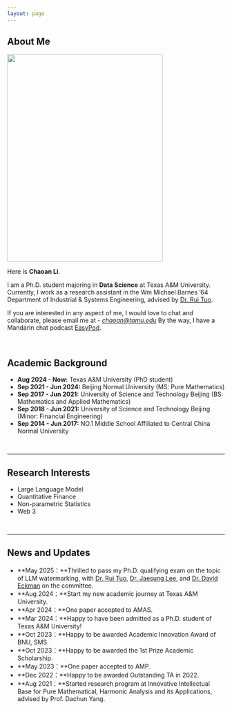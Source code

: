 ```yaml
---
layout: page
---
```


## About Me

<img src="https://chaoanli.github.io/ChaoanLi.jpg" class="floatpic" width="360" height="480">

Here is **Chaoan Li**.

I am a Ph.D. student majoring in **Data Science** at Texas A&M University. Currently, I work as a research assistant in the Wm Michael Barnes ’64 Department of Industrial & Systems Engineering, advised by [Dr. Rui Tuo](https://sites.google.com/site/ruituo2017/).

If you are interested in any aspect of me, I would love to chat and collaborate, please email me at - *chaoan@tamu.edu*
By the way, I have a Mandarin chat podcast [EasyPod](https://www.easypod.fun/).

<br>

## Academic Background

- **Aug 2024 - Now:** Texas A&M University (PhD student)
- **Sep 2021 - Jun 2024:** Beijing Normal University (MS: Pure Mathematics)
- **Sep 2017 - Jun 2021:** University of Science and Technology Beijing (BS: Mathematics and Applied Mathematics)
- **Sep 2018 - Jun 2021:** University of Science and Technology Beijing (Minor: Financial Engineering)
- **Sep 2014 - Jun 2017:** NO.1 Middle School Affiliated to Central China Normal University

<br>

---

## Research Interests

- Large Language Model
- Quantitative Finance
- Non-parametric Statistics
- Web 3
<br>

---

## News and Updates
- **May 2025：**Thrilled to pass my Ph.D. qualifying exam on the topic of LLM watermarking, with [Dr. Rui Tuo](https://sites.google.com/site/ruituo2017/), [Dr. Jaesung Lee](https://sites.google.com/view/jaesunglee), and [Dr. David Eckman](https://eckman.engr.tamu.edu/) on the committee.
- **Aug 2024：**Start my new academic journey at Texas A&M University.
- **Apr 2024：**One paper accepted to AMAS.
- **Mar 2024：**Happy to have been admitted as a Ph.D. student of Texas A&M University!
- **Oct 2023：**Happy to be awarded Academic Innovation Award of BNU, SMS.
- **Oct 2023：**Happy to be awarded the 1st Prize Academic Scholarship.
- **May 2023：**One paper accepted to AMP.
- **Dec 2022：**Happy to be awarded Outstanding TA in 2022.
- **Aug 2021：**Started research program at Innovative Intellectual Base for Pure Mathematical, Harmonic Analysis and its Applications, advised by Prof. Dachun Yang.

<br>

